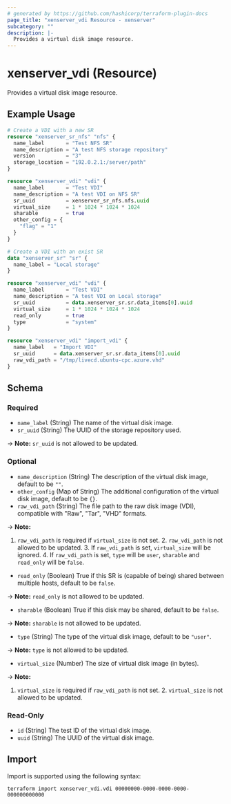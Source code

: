 ```yaml
---
# generated by https://github.com/hashicorp/terraform-plugin-docs
page_title: "xenserver_vdi Resource - xenserver"
subcategory: ""
description: |-
  Provides a virtual disk image resource.
---
```


# xenserver_vdi (Resource)

Provides a virtual disk image resource.

## Example Usage

```terraform
# Create a VDI with a new SR
resource "xenserver_sr_nfs" "nfs" {
  name_label       = "Test NFS SR"
  name_description = "A test NFS storage repository"
  version          = "3"
  storage_location = "192.0.2.1:/server/path"
}

resource "xenserver_vdi" "vdi" {
  name_label       = "Test VDI"
  name_description = "A test VDI on NFS SR"
  sr_uuid          = xenserver_sr_nfs.nfs.uuid
  virtual_size     = 1 * 1024 * 1024 * 1024
  sharable         = true
  other_config = {
    "flag" = "1"
  }
}

# Create a VDI with an exist SR
data "xenserver_sr" "sr" {
  name_label = "Local storage"
}

resource "xenserver_vdi" "vdi" {
  name_label       = "Test VDI"
  name_description = "A test VDI on Local storage"
  sr_uuid          = data.xenserver_sr.sr.data_items[0].uuid
  virtual_size     = 1 * 1024 * 1024 * 1024
  read_only        = true
  type             = "system"
}

resource "xenserver_vdi" "import_vdi" {
  name_label   = "Import VDI"
  sr_uuid      = data.xenserver_sr.sr.data_items[0].uuid
  raw_vdi_path = "/tmp/livecd.ubuntu-cpc.azure.vhd"
}
```

<!-- schema generated by tfplugindocs -->
## Schema

### Required

- `name_label` (String) The name of the virtual disk image.
- `sr_uuid` (String) The UUID of the storage repository used.

-> **Note:** `sr_uuid` is not allowed to be updated.

### Optional

- `name_description` (String) The description of the virtual disk image, default to be `""`.
- `other_config` (Map of String) The additional configuration of the virtual disk image, default to be `{}`.
- `raw_vdi_path` (String) The file path to the raw disk image (VDI), compatible with "Raw", "Tar", "VHD" formats.

-> **Note:**

 1. `raw_vdi_path` is required if `virtual_size` is not set. 2. `raw_vdi_path` is not allowed to be updated. 3. If `raw_vdi_path` is set, `virtual_size` will be ignored. 4. If `raw_vdi_path` is set, `type` will be `user`, `sharable` and `read_only` will be `false`.
- `read_only` (Boolean) True if this SR is (capable of being) shared between multiple hosts, default to be `false`.

-> **Note:** `read_only` is not allowed to be updated.
- `sharable` (Boolean) True if this disk may be shared, default to be `false`.

-> **Note:** `sharable` is not allowed to be updated.
- `type` (String) The type of the virtual disk image, default to be `"user"`.

-> **Note:** `type` is not allowed to be updated.
- `virtual_size` (Number) The size of virtual disk image (in bytes).

-> **Note:**

 1. `virtual_size` is required if `raw_vdi_path` is not set. 2. `virtual_size` is not allowed to be updated.

### Read-Only

- `id` (String) The test ID of the virtual disk image.
- `uuid` (String) The UUID of the virtual disk image.

## Import

Import is supported using the following syntax:

```shell
terraform import xenserver_vdi.vdi 00000000-0000-0000-0000-000000000000
```
